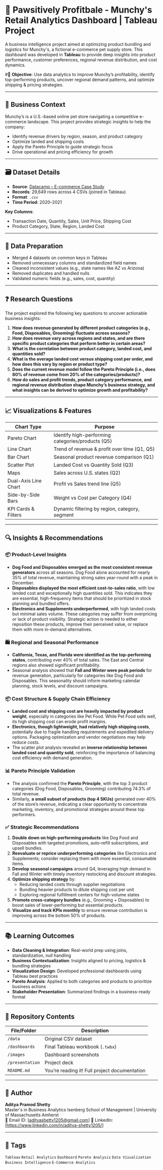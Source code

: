 # 🐾 **Pawsitively Profitbale - Munchy's Retail Analytics Dashboard | Tableau Project**

A business intelligence project aimed at optimizing product bundling and logistics for Munchy's, a fictional e-commerce pet supply store. This dashboard was developed in **Tableau** to provide deep insights into product performance, customer preferences, regional revenue distribution, and cost dynamics.

#📌 **Objective**: Use data analytics to improve Munchy’s profitability, identify top-performing products, uncover regional demand patterns, and optimize shipping & pricing strategies.

---

## 🧠 Business Context

Munchy’s is a U.S.-based online pet store navigating a competitive e-commerce landscape. This project provides strategic insights to help the company:
- Identify revenue drivers by region, season, and product category
- Optimize landed and shipping costs
- Apply the Pareto Principle to guide strategic focus
- Drive operational and pricing efficiency for growth

---

## 🗃️ Dataset Details

- **Source**: [Datacamp – E-commerce Case Study](https://app.datacamp.com/learn/courses/case-study-ecommerce-analysis-in-tableau)
- **Records**: 29,649 rows across 4 CSVs (joined in Tableau)
- **Format**: `.csv`
- **Time Period**: 2020–2021

**Key Columns**:
- Transaction Date, Quantity, Sales, Unit Price, Shipping Cost
- Product Category, State, Region, Landed Cost

---

## 🧹 Data Preparation

- Merged 4 datasets on common keys in Tableau
- Removed unnecessary columns and standardized field names
- Cleaned inconsistent values (e.g., state names like AZ vs Arizona)
- Removed duplicates and handled nulls
- Validated numeric fields (e.g., sales, cost, quantity)

---

## ❓ Research Questions

The project explored the following key questions to uncover actionable business insights:

1. **How does revenue generated by different product categories (e.g., Food, Disposables, Grooming) fluctuate across seasons?**
2. **How does revenue vary across regions and states, and are there specific product categories that perform better in certain areas?**
3. **What is the correlation between product category, landed cost, and quantities sold?**
4. **What is the average landed cost versus shipping cost per order, and how does this vary by region or product type?**
5. **Does the current revenue model follow the Pareto Principle (i.e., does 80% of revenue come from 20% of the categories/products)?**
6. **How do sales and profit trends, product category performance, and regional revenue distribution shape Munchy’s business strategy, and what insights can be derived to optimize growth and profitability?**

---

## 📈 Visualizations & Features

| Chart Type             | Purpose                                                                 |
|------------------------|-------------------------------------------------------------------------|
| Pareto Chart           | Identify high-performing categories/products (Q5)                       |
| Line Chart             | Trend of revenue & profit over time (Q1, Q5)                            |
| Bar Chart              | Seasonal product revenue comparison (Q1)                                |
| Scatter Plot           | Landed Cost vs Quantity Sold (Q3)                                       |
| Maps                   | Sales across U.S. states (Q2)                                           |
| Dual-Axis Line Chart   | Profit vs Sales trend line (Q5)                                         |
| Side-by-Side Bars      | Weight vs Cost per Category (Q4)                                        |
| KPI Cards & Filters    | Dynamic filtering by region, category, segment                         |

---

## 🔍 Insights & Recommendations

### 📦 Product-Level Insights

- **Dog Food and Disposables emerged as the most consistent revenue generators** across all seasons. Dog Food alone accounted for nearly 35% of total revenue, maintaining strong sales year-round with a peak in December.
- **Disposables displayed the most efficient cost-to-sales ratio**, with low landed cost and exceptionally high quantities sold. This indicates they are essential, high-frequency items that should be prioritized in stock planning and bundled offers.
- **Electronics and Supplements underperformed**, with high landed costs but minimal sales volume. These categories may suffer from overpricing or lack of product visibility. Strategic action is needed to either reposition these products, improve their perceived value, or replace them with more in-demand alternatives.

### 🛍 Regional and Seasonal Performance

- **California, Texas, and Florida were identified as the top-performing states**, contributing over 40% of total sales. The East and Central regions also showed significant profitability.
- Seasonal analysis showed that **Fall and Winter were peak periods** for revenue generation, particularly for categories like Dog Food and Disposables. This seasonality should inform marketing calendar planning, stock levels, and discount campaigns.

### 📦 Cost Structure & Supply Chain Efficiency

- **Landed cost and shipping cost are heavily impacted by product weight**, especially in categories like Pet Food. While Pet Food sells well, its high shipping cost can erode profit margins.
- **Electronics, though lightweight, had relatively high shipping costs**, potentially due to fragile handling requirements and expedited delivery options. Packaging optimization and vendor negotiations may help reduce costs.
- The scatter plot analysis revealed an **inverse relationship between landed cost and quantity sold**, reinforcing the importance of balancing cost efficiency with demand generation.

### 📊 Pareto Principle Validation

- The analysis confirmed the **Pareto Principle**, with the top 3 product categories (Dog Food, Disposables, Grooming) contributing 74.3% of total revenue.
- Similarly, **a small subset of products (top 4 SKUs)** generated over 40% of the store’s revenue, indicating a clear opportunity to concentrate marketing, inventory, and promotional strategies around these top performers.

### ✅ Strategic Recommendations

1. **Double down on high-performing products** like Dog Food and Disposables with targeted promotions, auto-refill subscriptions, and upsell bundles.
2. **Reevaluate or reprice underperforming categories** like Electronics and Supplements; consider replacing them with more essential, consumable items.
3. **Develop seasonal campaigns** around Q4, leveraging high demand in Fall and Winter with timely inventory restocking and discount strategies.
4. **Optimize shipping strategy** by:
   - Reducing landed costs through supplier negotiations
   - Bundling heavier products to dilute shipping cost per unit
   - Exploring regional fulfillment centers for high-volume states
5. **Promote cross-category bundles** (e.g., Grooming + Disposables) to boost sales of lower-performing but essential products.
6. **Visualize and track KPIs monthly** to ensure revenue contribution is improving across the bottom 50% of products.

---

## 📚 Learning Outcomes

- **Data Cleaning & Integration**: Real-world prep using joins, standardization, null handling
- **Business Contextualization**: Insights aligned to pricing, logistics & bundling strategies
- **Visualization Design**: Developed professional dashboards using Tableau best practices
- **Pareto Analysis**: Applied to both categories and products to prioritize business actions
- **Stakeholder Presentation**: Summarized findings in a business-ready format

---

## 📂 Repository Contents

| File/Folder         | Description                                           |
|---------------------|-------------------------------------------------------|
| `/data`             | Original CSV dataset                                  |
| `/dashboards`       | Final Tableau workbook (`.twbx`)                      |
| `/images`           | Dashboard screenshots                                 |
| `/presentation`     | Project deck              |
| `README.md`         | You’re reading it! Full project documentation         |

---

## 👤 Author

**Aditya Pramod Shetty**  
Master's in Business Analytics
Isenberg School of Management | University of Massachusetts Amherst  
📧 Email ID: [adityashetty1205@gmail.com]
🔗 LinkedIn: [https://www.linkedin.com/in/aditya-shetty1205/]

---

## 📌 Tags

`Tableau` `Retail Analytics` `Dashboard` `Pareto Analysis` `Data Visualization` `Business Intelligence` `E-Commerce Analytics`

